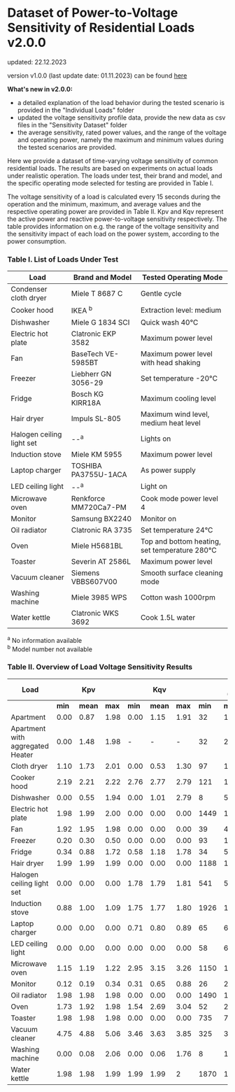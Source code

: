 # Dataset of Power-to-Voltage Sensitivity of Residential Loads v2.0.0
updated: 22.12.2023

version v1.0.0 (last update date: 01.11.2023) can be found [here](https://github.com/QiucenTao/Voltage-sensitivity-of-residential-loads/tree/branch-v1.0.0)

**What's new in v2.0.0:**
* a detailed explanation of the load behavior during the tested scenario is provided in the "Individual Loads" folder   
* updated the voltage sensitivity profile data, provide the new data as csv files in the "Sensitivity Dataset" folder
* the average sensitivity, rated power values, and the range of the voltage and operating power, namely the maximum and minimum values during the tested scenarios are provided.

Here we provide a dataset of time-varying voltage sensitivity of common residential loads. The results are based on experiments on actual loads under realistic operation. The loads under test, their brand and model, and the specific operating mode selected for testing are provided in Table I. 

The voltage sensitivity of a load is calculated every 15 seconds during the operation and the minimum, maximum, and average values and the respective operating power are provided in Table II. Kpv and Kqv represent the active power and reactive power-to-voltage sensitivity respectively. The table provides information on e.g. the range of the voltage sensitivity and the sensitivity impact of each load on the power system, according to the power consumption.



### Table I. List of Loads Under Test
| Load                   | Brand and Model       | Tested Operating Mode                                | 
|------------------------|------------------------|------------------------------------------------------|
| Condenser cloth dryer  | Miele T 8687 C         | Gentle cycle                                         |
| Cooker hood            | IKEA <sup>b</sup>      | Extraction level: medium                             |
| Dishwasher             | Miele G 1834 SCI       | Quick wash 40°C                                      |
| Electric hot plate     | Clatronic EKP 3582     | Maximum power level                                  |
| Fan                    | BaseTech VE-5985BT     | Maximum power level with head shaking                |
| Freezer                | Liebherr GN 3056-29    | Set temperature -20°C                                |
| Fridge                 | Bosch KG KIRR18A       | Maximum cooling level                                |
| Hair dryer             | Impuls SL-805          | Maximum wind level, medium heat level                |
| Halogen ceiling light set | --<sup>a</sup>      | Lights on                                            |
| Induction stove        | Miele KM 5955          | Maximum power level                                  |
| Laptop charger         | TOSHIBA PA3755U-1ACA   | As power supply                                      |
| LED ceiling light      | --<sup>a</sup>         | Light on                                             |
| Microwave oven         | Renkforce MM720Ca7-PM  | Cook mode power level 4                              |
| Monitor                | Samsung BX2240         | Monitor on                                           |
| Oil radiator           | Clatronic RA 3735      | Set temperature 24°C                                 |
| Oven                   | Miele H5681BL          | Top and bottom heating, set temperature 280°C        |
| Toaster                | Severin AT 2586L       | Maximum power level                                  |
| Vacuum cleaner         | Siemens VBBS607V00     | Smooth surface cleaning mode                         |
| Washing machine        | Miele 3985 WPS         | Cotton wash 1000rpm                                  |
| Water kettle           | Clatronic WKS 3692     | Cook 1.5L water                                      |



<sup>a</sup> No information available  
<sup>b</sup> Model number not available

### Table II. Overview of Load Voltage Sensitivity Results
|  Load                      |          |    Kpv    |           |          |    Kqv    |           |           |   P0 (W)   |           |           |   Q0 (var)  |           |  Data Length |
|----------------------------|----------|-----------|-----------|----------|-----------|-----------|-----------|------------|-----------|-----------|-------------|-----------|--------------|
|                            | **min**  | **mean**  | **max**   | **min**  | **mean**  |  **max**  | **min**   | **mean**   | **max**   | **min**   |   **mean**  |  **max**  |              |
| Apartment                  |  0.00    | 0.87      | 1.98      |  0.00    | 1.15      | 1.91      |    32     |    1399    |  5876     |    265    |     386     |    716    |   5 hour     |
| Apartment with aggregated Heater|  0.00   | 1.48    | 1.98     |  -       |    -      |    -     |    32     |    2618    |  7368     |     -     |     -       |     -     |   5 hour     |
| Cloth dryer                |  1.10    | 1.73      | 2.01      |  0.00    | 0.53      | 1.30      |    97     |    1268    |  2777     |     25    |     56      |     76    |    6960 s    |
| Cooker hood                |  2.19    | 2.21      | 2.22      |  2.76    | 2.77      | 2.79      |    121    |    122     |  123      |     90    |     92      |     93    |    750 s     |
| Dishwasher                 |  0.00    | 0.55      | 1.94      |  0.00    | 1.01      | 2.79      |    8      |    557     |  2025     |     18    |     79      |     114   |    2340 s    |
| Electric hot plate         |  1.98    | 1.99      | 2.00      |  0.00    | 0.00      | 0.00      |    1449   |    1461    |  1470     |     12    |     12      |     13    |    765 s     |
| Fan                        |  1.92    | 1.95      | 1.98      |  0.00    | 0.00      | 0.00      |    39     |    40      |  42       |     2     |     2       |     3     |    780 s     |
| Freezer                    |  0.20    | 0.30      | 0.50      |  0.00    | 0.00      | 0.00      |    93     |    138     |  160      |     18    |     22      |     26    |    3780 s    |
| Fridge                     |  0.34    | 0.88      | 1.72      |  0.58    | 1.18      | 1.78      |    34     |    53      |  65       |     51    |     69      |     82    |    4395 s    |
| Hair dryer                 |  1.99    | 1.99      | 1.99      |  0.00    | 0.00      | 0.00      |    1188   |    1191    |  1194     |     15    |     15      |     16    |    165 s     |
| Halogen ceiling light set  |  0.00    | 0.00      | 0.00      |  1.78    | 1.79      | 1.81      |    541    |    548     |  553      |     112   |     113     |     114   |    300 s     |
| Induction stove            |  0.88    | 1.00      | 1.09      |  1.75    | 1.77      | 1.80      |    1926   |    1942    |  1964     |     274   |     285     |     290   |    600 s     |
| Laptop charger             |  0.00    | 0.00      | 0.00      |  0.71    | 0.80      | 0.89      |    65     |    66      |  67       |     30    |     31      |     31    |    585 s     |
| LED ceiling light          |  0.00    | 0.00      | 0.00      |  0.00    | 0.00      | 0.00      |    58     |    61      |  65       |     13    |     13      |     13    |    855 s     |
| Microwave oven             |  1.15    | 1.19      | 1.22      |  2.95    | 3.15      | 3.26      |    1150   |    1168    |  1186     |     454   |     478     |     502   |    135 s     |
| Monitor                    |  0.12    | 0.19      | 0.34      |  0.31    | 0.65      | 0.88      |    26     |    27      |  28       |     52    |     55      |     57    |    1050 s    |
| Oil radiator               |  1.98    | 1.98      | 1.98      |  0.00    | 0.00      | 0.00      |    1490   |    1494    |  1499     |     11    |     12      |     12    |    2085 s    |
| Oven                       |  1.73    | 1.92      | 1.98      |  1.54    | 2.69      | 3.04      |    52     |    2128    |  3621     |     22    |     40      |     55    |    720 s     |
| Toaster                    |  1.98    | 1.98      | 1.98      |  0.00    | 0.00      | 0.00      |    735    |    736     |  738      |     9     |     9       |     10    |    75 s      |
| Vacuum cleaner             |  4.75    | 4.88      | 5.06      |  3.46    | 3.63      | 3.85      |    325    |    336     |  340      |     396   |     413     |     418   |    285 s     |
| Washing machine            |  0.00    | 0.08      | 2.06      |  0.00    | 0.06      | 1.76      |    8      |    181     |  2142     |     19    |     107     |     664   |    4305 s    |
| Water kettle               |  1.98    | 1.98      |  1.99    | 1.99      | 1.99      |    2      |    1870   |    1873    |  1879     |     133   |     134     |     135   |    255 s     |






